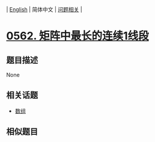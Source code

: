
| [English](README_EN.md) | 简体中文 | [问题相关](QUESTION.md) |
# [0562. 矩阵中最长的连续1线段](https://leetcode-cn.com/problems/longest-line-of-consecutive-one-in-matrix/)
## 题目描述
None
## 相关话题
- [数组](https://leetcode-cn.com/tag/array)
## 相似题目

